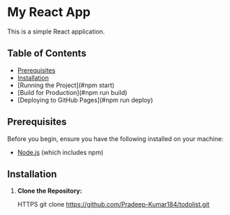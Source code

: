 # My React App

This is a simple React application.

## Table of Contents

- [Prerequisites](#prerequisites)
- [Installation](#installation)
- [Running the Project](#npm start)
- [Build for Production](#npm run build)
- [Deploying to GitHub Pages](#npm run deploy)

## Prerequisites

Before you begin, ensure you have the following installed on your machine:

- [Node.js](https://nodejs.org/) (which includes npm)

## Installation

1. **Clone the Repository:**

   HTTPS
   git clone https://github.com/Pradeep-Kumar184/todolist.git
